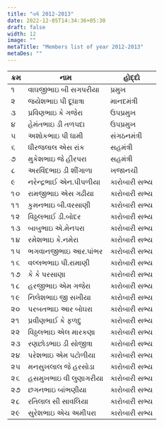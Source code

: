 ```yaml
---
title: "વર્ષ 2012-2013"
date: 2022-12-05T14:34:36+05:30
draft: false
width: 12
image: ""
metaTitle: "Members list of year 2012-2013"
metaDes: ""
---
```


| ક્રમ | નામ | હોદ્દો |
| --- | --- | --- |
| ૧ | વાઘજીભાઇ બી સગપરીયા | પ્રમુખ |
| ૨ | જયેશભાઇ પી દૂધાત્રા | માનદમંત્રી |
| ૩ | પ્રવિણભાઇ કે ગજેરા | ઉપપ્રમુખ |
| ૪ | હેમંતભાઇ ડી તળપદા | ઉપપ્રમુખ |
| ૫ | અશોકભાઇ પી ધામી | સંગઠનમંત્રી |
| ૬ | ધીરજલાલ એસ રાંક | સહમંત્રી |
| ૭ | મુકેશભાઇ જે હીરપરા | સહમંત્રી |
| ૮ | અરવિંદભાઇ ડી શીંગાળા | ખજાનચી |
| ૯ | નરેન્દ્રભાઈ એન.પીપળીયા | કારોબારી સભ્ય |
| ૧૦ | રામજીભાઇ એસ ગઢીયા | કારોબારી સભ્ય |
| ૧૧ | કુમનભાઇ બી.વરસાણી | કારોબારી સભ્ય |
| ૧૨ | વિઠ્ઠલભાઈ ડી.બોદર | કારોબારી સભ્ય |
| ૧૩ | બાબુભાઇ એ.મેનપરા | કારોબારી સભ્ય |
| ૧૪ | રમેશભાઇ કે.નમેરા | કારોબારી સભ્ય |
| ૧૫ | ભગવાનજીભાઇ આર.પાંભર | કારોબારી સભ્ય |
| ૧૬ | વલ્લભભાઇ પી.રામાણી | કારોબારી સભ્ય |
| ૧૭ | કે કે પરસાણા | કારોબારી સભ્ય |
| ૧૮ | હરજીભાઇ એમ ગજેરા | કારોબારી સભ્ય |
| ૧૯ | નિલેશભાઇ જી સખીયા | કારોબારી સભ્ય |
| ૨૦ | પરબતભાઇ આર બોઘરા | કારોબારી સભ્ય |
| ૨૧ | પ્રવીણભાઈ કે ફળદુ | કારોબારી સભ્ય |
| ૨૨ | વિઠ્ઠલભાઇ એલ મારકણા | કારોબારી સભ્ય |
| ૨૩ | રણછોડભાઇ ડી સોજીત્રા | કારોબારી સભ્ય |
| ૨૪ | પરેશભાઇ એમ પટોળીયા | કારોબારી સભ્ય |
| ૨૫ | મનસુખલાલ જે હરસોડા | કારોબારી સભ્ય |
| ૨૬ | હસમુખભાઇ વી લુણાગરીયા | કારોબારી સભ્ય |
| ૨૭ | છગનભાઇ બાંભણીયા | કારોબારી સભ્ય |
| ૨૮ | રતિલાલ સી સાવલિયા | કારોબારી સભ્ય |
| ૨૯ | સુરેશભાઇ એચ અમીપરા | કારોબારી સભ્ય |
